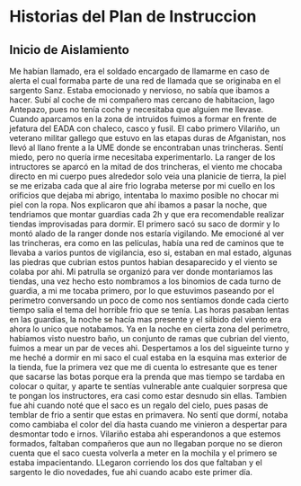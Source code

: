 # Historias del Plan de Instruccion
## Inicio de Aislamiento
Me habían llamado, era el soldado encargado de llamarme en caso de alerta el cual formaba parte de una red de llamada que se originaba en el sargento Sanz. Estaba emocionado y nervioso, no sabía que ibamos a hacer.
Subí al coche de mi compañero mas cercano de habitacion, Iago Antepazo, pues no tenía coche y necesitaba que alguien me llevase. Cuando aparcamos en la zona de intruidos fuimos a formar en frente de jefatura del EADA con chaleco, casco y fusil. 
El cabo primero Vilariño, un veterano militar gallego que estuvo en las etapas duras de Afganistan, nos llevó al llano frente a la UME donde se encontraban unas trincheras. Sentí miedo, pero no quería irme necesitaba experimentarlo. 
La ranger de los intructores se aparcó en la mitad de dos trincheras, el viento me chocaba directo en mi cuerpo pues alrededor solo veia una planicie de tierra, la piel se me erizaba cada que al aire frio lograba meterse por mi cuello en los orificios que dejaba mi abrigo, intentaba lo maximo posible no chocar mi piel con la ropa. Nos explicaron que ahí ibamos a pasar la noche, que tendriamos que montar guardias cada 2h y que era recomendable realizar tiendas improvisadas para dormir. El primero sacó su saco de dormir y lo montó alado de la ranger donde nos estaría vigilando. 
Me emocioné al ver las trincheras, era como en las películas, había una red de caminos que te llevaba a varios puntos de vigilancia, eso si, estaban en mal estado, algunas las piedras que cubrian estos puntos habian desaparecido y el viento se colaba por ahi.
Mi patrulla se organizó para ver donde montariamos las tiendas, una vez hecho esto nombramos a los binomios de cada turno de guardia, a mi me tocaba primero, por lo que estuvimos paseando por el perimetro conversando un poco de como nos sentíamos donde cada cierto tiempo salía el tema del horrible frio que se tenía.
Las horas pasaban lentas en las guardias, la noche se hacía mas presente y el silbido del viento era ahora lo unico que notabamos. Ya en la noche en cierta zona del perimetro, habiamos visto nuestro baño, un conjunto de ramas que cubrian del viento, fuimos a mear un par de veces ahi.
Despertamos a los del sigueinte turno y me heché a dormir en mi saco el cual estaba en la esquina mas exterior de la tienda, fue la primera vez que me di cuenta lo estresante que es tener que sacarse las botas porque era la prenda que mas tiempo se tardaba en colocar o quitar, y aparte te sentías vulnerable ante cualquier sorpresa que te pongan los instructores, era casi como estar desnudo sin ellas. Tambien fue ahi cuando noté que el saco es un regalo del cielo, pues pasas de temblar de frio a sentir que estas en primavera.
No sentí que dormí, notaba como cambiaba el color del día hasta cuando me vinieron a despertar para desmontar todo e irnos. 
Vilariño estaba ahi esperandonos a que estemos formados, faltaban compañeros que aun no llegaban porque no se dieron cuenta que el saco cuesta volverla a meter en la mochila y el primero se estaba impacientando. LLegaron corriendo los dos que faltaban y el sargento le dio novedades, fue ahi cuando acabo este primer día.  